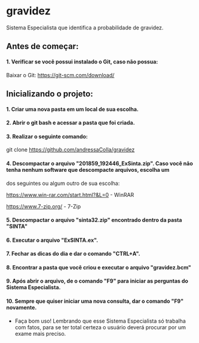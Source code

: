 # gravidez
Sistema Especialista que identifica a probabilidade de gravidez.

## Antes de começar:

#### 1. Verificar se você possui instalado o Git, caso não possua:

Baixar o Git: https://git-scm.com/download/



## Inicializando o projeto:

#### 1. Criar uma nova pasta em um local de sua escolha.


#### 2. Abrir o git bash e acessar a pasta que foi criada.

#### 3. Realizar o seguinte comando:


  git clone https://github.com/andressaColla/gravidez
  

#### 4. Descompactar o arquivo "201859_192446_ExSinta.zip". Caso você não tenha nenhum software que descompacte arquivos, escolha um
dos seguintes ou algum outro de sua escolha:


https://www.win-rar.com/start.html?&L=0 - WinRAR

https://www.7-zip.org/ - 7-Zip



#### 5. Descompactar o arquivo "sinta32.zip" encontrado dentro da pasta "SINTA"



#### 6. Executar o arquivo "ExSINTA.ex".

#### 7. Fechar as dicas do dia e dar o comando "CTRL+A".

#### 8. Encontrar a pasta que você criou e executar o arquivo "gravidez.bcm"

#### 9. Após abrir o arquivo, de o comando "F9" para iniciar as perguntas do Sistema Especialista.

#### 10. Sempre que quiser iniciar uma nova consulta, dar o comando "F9" novamente.


- Faça bom uso! Lembrando que esse Sistema Especialista só trabalha com fatos, para se ter total certeza o usuário deverá procurar 
por um exame mais preciso.
